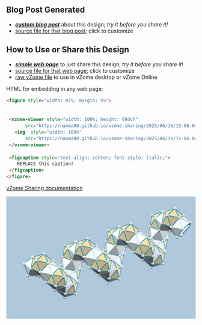 
## Blog Post Generated

 - [***custom blog post***](<https://nanma80.github.io/vzome-sharing/2025/06/16/icosahedra_helix-15-06-04.html>) about this design; *try it before you share it!*
 - [source file for that blog post](<https://github.com/nanma80/vzome-sharing/edit/main/_posts/2025-06-16-icosahedra_helix-15-06-04.md>); click to customize
 


## How to Use or Share this Design

 - [***simple web page***](<https://nanma80.github.io/vzome-sharing/2025/06/16/15-06-04-icosahedra_helix/>) to just share this design; *try it before you share it!*
 - [source file for that web page](<https://github.com/nanma80/vzome-sharing/edit/main/2025/06/16/15-06-04-icosahedra_helix/index.md>); click to customize
 - [raw vZome file](<https://raw.githubusercontent.com/nanma80/vzome-sharing/main/2025/06/16/15-06-04-icosahedra_helix/icosahedra_helix.vZome>) to use in vZome desktop or vZome Online
 
 HTML for embedding in any web page:
 ```html
<figure style="width: 87%; margin: 5%">
  
  
  <vzome-viewer style="width: 100%; height: 60dvh" 
        src="https://nanma80.github.io/vzome-sharing/2025/06/16/15-06-04-icosahedra_helix/icosahedra_helix.vZome" >
    <img  style="width: 100%"
        src="https://nanma80.github.io/vzome-sharing/2025/06/16/15-06-04-icosahedra_helix/icosahedra_helix.png" >
  </vzome-viewer>

  <figcaption style="text-align: center; font-style: italic;">
     REPLACE this caption!
  </figcaption>
</figure>

 ```

[vZome Sharing documentation](https://vzome.github.io/vzome/sharing.html#how-it-works)

![Image](<icosahedra_helix.png>)

